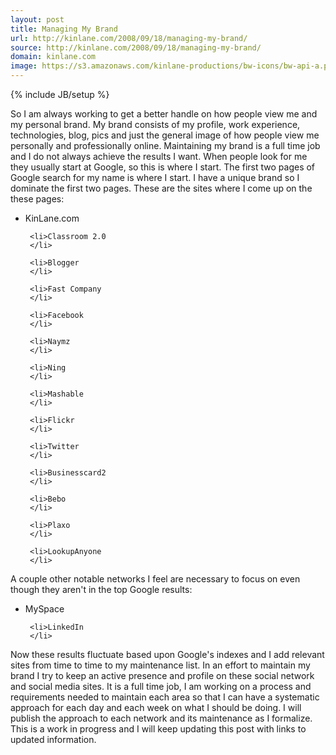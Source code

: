 ```yaml
---
layout: post
title: Managing My Brand
url: http://kinlane.com/2008/09/18/managing-my-brand/
source: http://kinlane.com/2008/09/18/managing-my-brand/
domain: kinlane.com
image: https://s3.amazonaws.com/kinlane-productions/bw-icons/bw-api-a.png
---
```

{% include JB/setup %}<p>
     So I am always working to get a better handle on how people view me and my personal brand. My brand consists of my profile, work experience, technologies, blog, pics and just the general image of how people view me personally and professionally online. Maintaining my brand is a full time job and I do not always achieve the results I want. When people look for me they usually start at Google, so this is where I start. The first two pages of Google search for my name is where I start. I have a unique brand so I dominate the first two pages. These are the sites where I come up on the these pages:
</p>

<ul class="mainlist">
     <li>KinLane.com
     </li>

     <li>Classroom 2.0
     </li>

     <li>Blogger
     </li>

     <li>Fast Company
     </li>

     <li>Facebook
     </li>

     <li>Naymz
     </li>

     <li>Ning
     </li>

     <li>Mashable
     </li>

     <li>Flickr
     </li>

     <li>Twitter
     </li>

     <li>Businesscard2
     </li>

     <li>Bebo
     </li>

     <li>Plaxo
     </li>

     <li>LookupAnyone
     </li>
</ul>

<p>
     A couple other notable networks I feel are necessary to focus on even though they aren't in the top Google results:
</p>

<ul class="mainlist">
     <li>MySpace
     </li>

     <li>LinkedIn
     </li>
</ul>

<p>
     Now these results fluctuate based upon Google's indexes and I add relevant sites from time to time to my maintenance list. In an effort to maintain my brand I try to keep an active presence and profile on these social network and social media sites. It is a full time job, I am working on a process and requirements needed to maintain each area so that I can have a systematic approach for each day and each week on what I should be doing. I will publish the approach to each network and its maintenance as I formalize. This is a work in progress and I will keep updating this post with links to updated information.
</p>